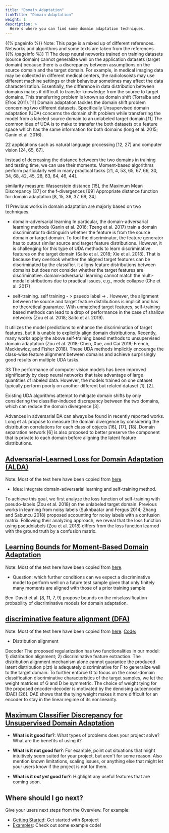 ```yaml
---
title: "Domain Adaptation"
linkTitle: "Domain Adaptation"
weight: 1
description: >
  Here's where you can find some domain adaptation techniques.
---
```


{{% pageinfo %}}
Note: This page is a mixed up of different references. Networks and algorithms and some texts are taken from the references.
{{% /pageinfo %}}
11
The deep neural networks trained on
training datasets (source domain) cannot generalize well on the application datasets (target domain) because there is a discrepancy between assumptions on the source domain and the target domain. For example, in medical imaging data may be collected in different medical centers, the radiolosoists may use different machine settings or their behaviour sometimes may affect the data characterization. Essentially, the difference in data distribution between domains makes it difficult
to transfer knowledge from the source to target domains. This transferring problem is known as domain shift (Torralba
and Efros 2011).[11]
Domain adaptation tackles the domain shift problem concerning two different datasets. Specifically 
Unsupervised domain adaptation (UDA) concerns
the domain shift problem while transferring the model
from a labeled source domain to an unlabeled target domain.[11]
The common idea of UDA is to make to transfer the both datasets ot a feature space which has the same information for both domains (long et al. 2015;
Ganin et al. 2016). 

22
applications such as natural language processing [12, 27] and computer vision [24, 65, 67].

Instead of decreasing the distance betweem the two domains in training and testing time, we can use their moments.
Moment-based algorithms perform particularly well in many practical tasks [21, 4, 53, 65,
67, 66, 30, 34, 68, 42, 45, 28, 63, 64, 46, 44].

similarity measure:
Wasserstein distance [15], the Maximum Mean Discrepancy [37] or the f-divergences [69]
Appropriate distance function for domain adaptation [8, 15, 36, 37, 69, 24]

11
Previous works in domain adaptation are majorly based on two techniques: 

* domain-adversarial learning
In particular, the domain-adversarial
learning methods (Ganin et al. 2016; Tzeng et al. 2017)
train a domain discriminator to distinguish whether the feature is from the source domain or target domain. To fool
the discriminator, the feature generator has to output similar source and target feature distributions. However, it is
challenging for this type of UDA methods to learn discriminative features on the target domain (Saito et al. 2018;
Xie et al. 2018). That is because they overlook whether the
aligned target features can be discriminated by the classifier.
it aligns feature distributions between domains but does not consider whether the
target features are discriminative.
domain-adversarial
learning cannot match the multi-modal distributions due to practical issues,
e.g., mode collapse (Che et al. 2017)

* self-training.
self training - > psuedo label -> . However, the alignment between the source and target feature
distributions is implicit and has no theoretical guarantee.
With unmatched target features, self-training based methods
can lead to a drop of performance in the case of shallow networks (Zou et al. 2018; Saito et al. 2019).

It utilizes the model predictions to enhance the discrimination of target features, but it is unable to explicitly
align domain distributions.
Recently, many works apply the above self-training based
methods to unsupervised domain adaptation (Zou et al.
2018; Chen, Xue, and Cai 2019; French, Mackiewicz, and
Fisher 2018). These UDA methods implicitly encourage the
class-wise feature alignment between domains and achieve
surprisingly good results on multiple UDA tasks.


33
The performance of computer vision models has been
improved significantly by deep neural networks that take
advantage of large quantities of labeled data. However,
the models trained on one dataset typically perform
poorly on another different but related dataset [1], [2].

 Existing UDA algorithms attempt to mitigate domain shifts by only considering the classifier-induced discrepancy between the two
domains, which can reduce the domain divergence [3].

 Advances in adversarial DA
can always be found in recently reported works. Long
et al. propose to measure the domain divergence by
considering the distribution correlations for each class of
objects [16], [17], [18]. Domain separation network [6] is
also proposed to better preserve the component that is
private to each domain before aligning the latent feature
distributions.

## [Adversarial-Learned Loss for Domain Adaptation (ALDA)](https://arxiv.org/pdf/2001.01046.pdf)
Note: Most of the text here have been copied from [here](https://arxiv.org/pdf/2001.01046.pdf).

* Idea: integrate domain-adversarial
learning and self-training method.

To achieve this goal, we first analyze
the loss function of self-training with pseudo-labels (Zou et
al. 2018) on the unlabeled target domain. Previous works
in learning from noisy labels (Sukhbaatar and Fergus 2014;
Zhang and Sabuncu 2018) proposed accounting for noisy
labels with a confusion matrix. Following their analyzing
approach, we reveal that the loss function using pseudolabels (Zou et al. 2018) differs from the loss function learned
with the ground truth by a confusion matrix.

## [Learning Bounds for Moment-Based Domain Adaptation](https://arxiv.org/pdf/2002.08260.pdf)
Note: Most of the text here have been copied from [here](https://arxiv.org/pdf/2002.08260.pdf).

* Question: which further conditions can we expect a discriminative model to perform
well on a future test sample given that only finitely many moments are aligned with those of a prior training sample

Ben-David et al. [8, 11, 7, 9] propose bounds on the misclassification
probability of discriminative models for domain adaptation. 

## [discriminative feature alignment (DFA)](https://arxiv.org/pdf/2006.12770.pdf)
Note: Most of the text here have been copied from [here](https://arxiv.org/pdf/2006.12770.pdf).
[Code:](https://github.com/JingWang18/Discriminative-Feature-Alignment)

* Distribution alignment

Decoder 
The proposed regularization has two functionalities in
our model: 1) distribution alignment; 2) discriminative
feature extraction. The distribution alignment mechanism
alone cannot guarantee the produced latent distribution
p(zt) is adequately discriminative for F to generalize well
to the target domain. To further enforce G to focus on the
cross-domain classification discriminative characteristics
of the target samples, we let the weight matrices of G
and D be symmetric. The choice of weight tying for the
proposed encoder-decoder is motivated by the denoising
autoencoder (DAE) [26]. DAE shows that the tying weight
makes it more difficult for an encoder to stay in the linear
regime of its nonlinearity.

## [Maximum Classifier Discrepancy for Unsupervised Domain Adaptation](https://arxiv.org/pdf/1712.02560.pdf)


* **What is it good for?**: What types of problems does your project solve? What are the benefits of using it?

* **What is it not good for?**: For example, point out situations that might intuitively seem suited for your project, but aren't for some reason. Also mention known limitations, scaling issues, or anything else that might let your users know if the project is not for them.

* **What is it *not yet* good for?**: Highlight any useful features that are coming soon.

## Where should I go next?

Give your users next steps from the Overview. For example:

* [Getting Started](/getting-started/): Get started with $project
* [Examples](/examples/): Check out some example code!

